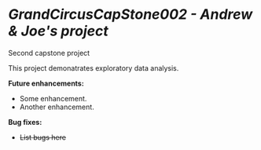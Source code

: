 # **_GrandCircusCapStone002 - Andrew & Joe's project_**
Second capstone project

This project demonatrates exploratory data analysis.
       

**Future enhancements:**
- Some enhancement.
- Another enhancement.
       

**Bug fixes:**
- ~~List bugs here~~
